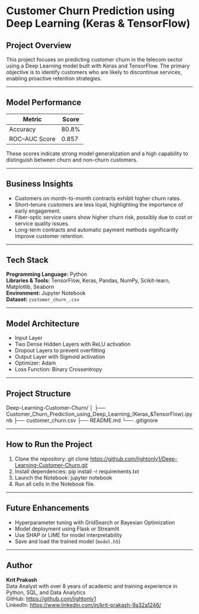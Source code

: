 # Customer Churn Prediction using Deep Learning (Keras & TensorFlow)

## Project Overview
This project focuses on predicting customer churn in the telecom sector using a Deep Learning model built with Keras and TensorFlow. The primary objective is to identify customers who are likely to discontinue services, enabling proactive retention strategies.

---

## Model Performance
| Metric        | Score |
|---------------|--------|
| Accuracy      | 80.8% |
| ROC–AUC Score | 0.857 |

These scores indicate strong model generalization and a high capability to distinguish between churn and non-churn customers.

---

## Business Insights
- Customers on month-to-month contracts exhibit higher churn rates.
- Short-tenure customers are less loyal, highlighting the importance of early engagement.
- Fiber-optic service users show higher churn risk, possibly due to cost or service quality issues.
- Long-term contracts and automatic payment methods significantly improve customer retention.

---

## Tech Stack
**Programming Language:** Python  
**Libraries & Tools:** TensorFlow, Keras, Pandas, NumPy, Scikit-learn, Matplotlib, Seaborn  
**Environment:** Jupyter Notebook  
**Dataset:** `customer_churn_.csv`

---

## Model Architecture
- Input Layer  
- Two Dense Hidden Layers with ReLU activation  
- Dropout Layers to prevent overfitting  
- Output Layer with Sigmoid activation  
- Optimizer: Adam  
- Loss Function: Binary Crossentropy

---

## Project Structure
Deep-Learning-Customer-Churn/
│
├── Customer_Churn_Prediction_using_Deep_Learning_(Keras_&TensorFlow).ipynb
├── customer_churn.csv
├── README.md
└── .gitignore


---

## How to Run the Project
1. Clone the repository:
git clone https://github.com/lightonly1/Deep-Learning-Customer-Churn.git
2. Install dependencies:
pip install -r requirements.txt
3. Launch the Notebook:
jupyter notebook
4. Run all cells in the Notebook file.

---

## Future Enhancements
- Hyperparameter tuning with GridSearch or Bayesian Optimization  
- Model deployment using Flask or Streamlit  
- Use SHAP or LIME for model interpretability  
- Save and load the trained model (`model.h5`)

---

## Author
**Krit Prakash**  
Data Analyst with over 8 years of academic and training experience in Python, SQL, and Data Analytics  
GitHub: https://github.com/lightonly1  
LinkedIn: https://www.linkedin.com/in/krit-prakash-9a32a1246/
